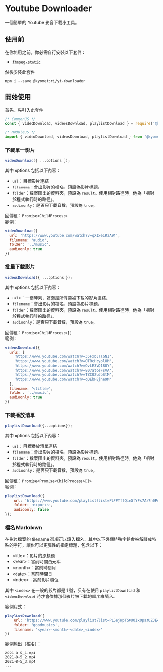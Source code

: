 # Youtube Downloader
一個簡單的 Youtube 影音下載小工具。

## 使用前
在你始用之前，你必需自行安裝以下套件：
- [`ffmpeg-static`](https://www.npmjs.com/package/ffmpeg-static)

然後安裝此套件
```
npm i --save @kyometori/yt-downloader
```

## 開始使用
首先，先引入此套件
```js
/* CommonJS */
const { videoDownload, videosDownload, playlistDownload } = require('@kyometori/yt-downloader');

/* ModuleJS */
import { videoDownload, videosDownload, playlistDownload } from '@kyometori/yt-downloader'
```

### 下載單一影片
```js
videoDownload({ ...options });
```
其中 options 包括以下內容：
- `url`：目標影片連結
- `filename`：會出影片的檔名，預設為影片標題。
- `folder`：檔案匯出的資料夾，預設為 `result`。使用相對路徑時，他為「相對於程式執行時的路徑」。
- `audioonly`：是否只下載音檔，預設為 `true`。

回傳值：`Promise<ChildProcess>`  
範例：
```js
videoDownload({
  url: 'https://www.youtube.com/watch?v=qX1xe1RzA94',
  filename: 'audio',
  folder: '../music',
  audioonly: true
})
```

### 批量下載影片
```js
videosDownload({ ...options });
```
其中 options 包括以下內容：
- `urls`：一個陣列，裡面是所有要被下載的影片連結。
- `filename`：會出影片的檔名，預設為影片標題。
- `folder`：檔案匯出的資料夾，預設為 `result`。使用相對路徑時，他為「相對於程式執行時的路徑」。
- `audioonly`：是否只下載音檔，預設為 `true`。

回傳值：`Promise<ChildProcess>[]`  
範例：
```js
videosDownload({
  urls: [
    'https://www.youtube.com/watch?v=35FxbLTlGNI',
    'https://www.youtube.com/watch?v=OTRcHcyolUM',
    'https://www.youtube.com/watch?v=OvLE3VQ18UY',
    'https://www.youtube.com/watch?v=807atqeFsVA',
    'https://www.youtube.com/watch?v=TZC02UdbStM',
    'https://www.youtube.com/watch?v=qQEbHEjne9M'
  ],
  filename: '<title>',
  folder: '../music',
  audioonly: true
})
```

### 下載播放清單
```js
playlistDownload({...options});
```
其中 options 包括以下內容：
- `url`：目標播放清單連結
- `filename`：會出影片的檔名，預設為影片標題。
- `folder`：檔案匯出的資料夾，預設為 `result`。使用相對路徑時，他為「相對於程式執行時的路徑」。
- `audioonly`：是否只下載音檔，預設為 `true`。

回傳值：`Promise<Promise<ChildProcess>[]>`  
範例：
```js
playlistDownload({
    url: 'https://www.youtube.com/playlist?list=PLFPTffQioGfYFs7Az7h0PusfVyCPI6iVe',
    folder: 'exports',
    audioonly: false
});
```

### 檔名 Markdown
在影片檔案的 filename 選項可以填入檔名，其中以下幾個特殊字眼會被解譯成特殊的字符，讓你可以更彈性的指定標題，包含以下：
- &lt;title&gt;：影片的原標題
- &lt;year&gt;：當前時間西元年
- &lt;month&gt;：當前時間月
- &lt;date&gt;：當前時間日
- &lt;index&gt;：當前影片順位

其中 `<index>` 在一般的影片都是 1 號，只有在使用 `playlistDownload` 和 `videosDownload` 時才會依據那個影片被下載的順序來填入。

範例程式：
```js
playlistDownload({
    url: 'https://www.youtube.com/playlist?list=PLGejWpTS0U0Ix0pa3UZJE4LMWGm7IHcqs',
    folder: 'goodmusics',
    filename: '<year>-<month>-<date>_<index>'
})
```
範例輸出（檔名）：
```
2021-8-5_1.mp4
2021-8-5_2.mp4
2021-8-5_3.mp4
...
```
